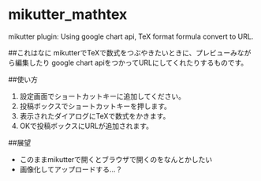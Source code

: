mikutter\_mathtex
================

mikutter plugin: Using google chart api, TeX format formula convert to URL.

##これはなに
mikutterでTeXで数式をつぶやきたいときに、プレビューみながら編集したり google chart apiをつかってURLにしてくれたりするものです。

##使い方
1. 設定画面でショートカットキーに追加してください。
2. 投稿ボックスでショートカットキーを押します。
3. 表示されたダイアログにTeXで数式をかきます。
4. OKで投稿ボックスにURLが追加されます。

##展望
- このままmikutterで開くとブラウザで開くのをなんとかしたい
- 画像化してアップロードする…？
